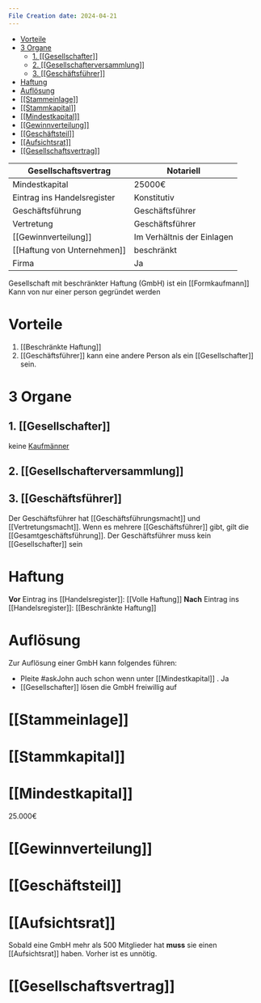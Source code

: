 ```yaml
---
File Creation date: 2024-04-21
---
```

- [Vorteile](#vorteile)
- [3 Organe](#3-organe)
	- [1. [[Gesellschafter]]](#1-gesellschafter)
	- [2. [[Gesellschafterversammlung]]](#2-gesellschafterversammlung)
	- [3. [[Geschäftsführer]]](#3-gesch%C3%A4ftsf%C3%BChrer)
- [Haftung](#haftung)
- [Auflösung](#aufl%C3%B6sung)
- [[[Stammeinlage]]](#stammeinlage)
- [[[Stammkapital]]](#stammkapital)
- [[[Mindestkapital]]](#mindestkapital)
- [[[Gewinnverteilung]]](#gewinnverteilung)
- [[[Geschäftsteil]]](#gesch%C3%A4ftsteil)
- [[[Aufsichtsrat]]](#aufsichtsrat)
- [[[Gesellschaftsvertrag]]](#gesellschaftsvertrag)

| Gesellschaftsvertrag        | Notariell                  |
| --------------------------- | -------------------------- |
| Mindestkapital              | 25000€                     |
| Eintrag ins Handelsregister | Konstitutiv                |
| Geschäftsführung            | Geschäftsführer            |
| Vertretung                  | Geschäftsführer            |
| [[Gewinnverteilung]]        | Im Verhältnis der Einlagen |
| [[Haftung von Unternehmen]] | beschränkt                 |
| Firma                       | Ja                         |
Gesellschaft mit beschränkter Haftung (GmbH) 
ist ein [[Formkaufmann]]
Kann von nur einer person gegründet werden
# Vorteile
1. [[Beschränkte Haftung]]
2. [[Geschäftsführer]] kann eine andere Person als ein [[Gesellschafter]] sein.
# 3 Organe
## 1. [[Gesellschafter]]
keine [Kaufmänner](Kaufman)
## 2. [[Gesellschafterversammlung]]

## 3. [[Geschäftsführer]]
Der Geschäftsführer hat [[Geschäftsführungsmacht]] und [[Vertretungsmacht]]. Wenn es mehrere [[Geschäftsführer]] gibt, gilt die [[Gesamtgeschäftsführung]]. Der Geschäftsführer muss kein [[Gesellschafter]] sein
# Haftung
**Vor** Eintrag ins [[Handelsregister]]: [[Volle Haftung]]
**Nach** Eintrag ins [[Handelsregister]]: [[Beschränkte Haftung]]

# Auflösung
Zur Auflösung einer GmbH kann folgendes führen:
- Pleite #askJohn auch schon wenn unter  [[Mindestkapital]] . Ja
- [[Gesellschafter]] lösen die GmbH freiwillig auf
# [[Stammeinlage]]
# [[Stammkapital]]
# [[Mindestkapital]] 
25.000€
# [[Gewinnverteilung]]
# [[Geschäftsteil]]

# [[Aufsichtsrat]] 
Sobald eine GmbH mehr als 500 Mitglieder hat **muss** sie einen [[Aufsichtsrat]] haben. Vorher ist es unnötig.
# [[Gesellschaftsvertrag]]
